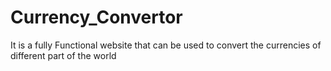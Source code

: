 # Currency_Convertor
It is a fully Functional website that can be used to convert the currencies of different part of the world

